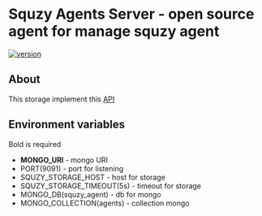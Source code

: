 # Squzy Agents Server - open source agent for manage squzy agent

[![version](https://img.shields.io/github/v/release/squzy/squzy.svg)](https://github.com/squzy/squzy)

## About

This storage implement this [API](https://github.com/squzy/squzy_proto/blob/master/proto/v1/squzy_agent_server.proto#L10)

## Environment variables

Bold is required

- **MONGO_URI** - mongo URI
- PORT(9091) - port for listening
- SQUZY_STORAGE_HOST - host for storage
- SQUZY_STORAGE_TIMEOUT(5s) - timeout for storage
- MONGO_DB(squzy_agent) - db for mongo
- MONGO_COLLECTION(agents) - collection mongo
